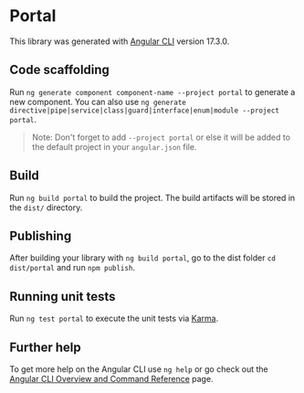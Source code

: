 # Portal

This library was generated with [Angular CLI](https://github.com/angular/angular-cli) version 17.3.0.

## Code scaffolding

Run `ng generate component component-name --project portal` to generate a new component. You can also use `ng generate directive|pipe|service|class|guard|interface|enum|module --project portal`.
> Note: Don't forget to add `--project portal` or else it will be added to the default project in your `angular.json` file. 

## Build

Run `ng build portal` to build the project. The build artifacts will be stored in the `dist/` directory.

## Publishing

After building your library with `ng build portal`, go to the dist folder `cd dist/portal` and run `npm publish`.

## Running unit tests

Run `ng test portal` to execute the unit tests via [Karma](https://karma-runner.github.io).

## Further help

To get more help on the Angular CLI use `ng help` or go check out the [Angular CLI Overview and Command Reference](https://angular.io/cli) page.
